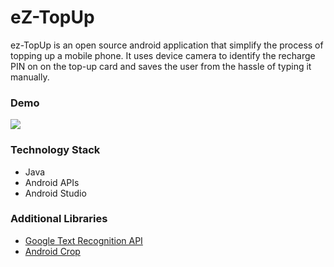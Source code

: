 # eZ-TopUp

ez-TopUp is an open source android application that simplify the process of topping up a mobile phone. It uses device camera to identify the recharge PIN on on the top-up card and saves the user from the hassle of typing it manually.

### Demo

![](https://media.giphy.com/media/fTzWkvDeMUApTVC3Y9/giphy.gif )

### Technology Stack

* Java
* Android APIs
* Android Studio

### Additional Libraries 

* [Google Text Recognition API](https://developers.google.com/vision/android/text-overview)
* [Android Crop](https://github.com/jdamcd/android-crop)
